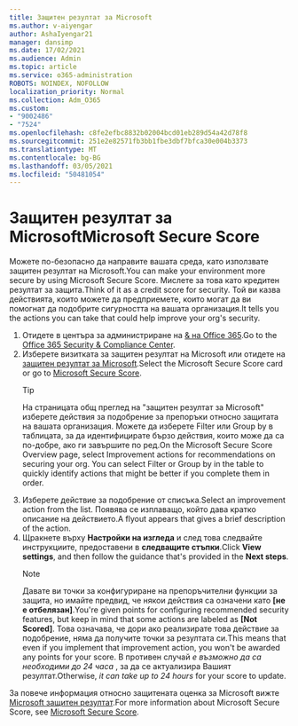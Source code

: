 ```yaml
---
title: Защитен резултат за Microsoft
ms.author: v-aiyengar
author: AshaIyengar21
manager: dansimp
ms.date: 17/02/2021
ms.audience: Admin
ms.topic: article
ms.service: o365-administration
ROBOTS: NOINDEX, NOFOLLOW
localization_priority: Normal
ms.collection: Adm_O365
ms.custom:
- "9002486"
- "7524"
ms.openlocfilehash: c8fe2efbc8832b02004bcd01eb289d54a42d78f8
ms.sourcegitcommit: 251e2e82571fb3bb1fbe3dbf7bfca30e004b3373
ms.translationtype: MT
ms.contentlocale: bg-BG
ms.lasthandoff: 03/05/2021
ms.locfileid: "50481054"
---
```

# <a name="microsoft-secure-score"></a><span data-ttu-id="874b1-102">Защитен резултат за Microsoft</span><span class="sxs-lookup"><span data-stu-id="874b1-102">Microsoft Secure Score</span></span>

<span data-ttu-id="874b1-103">Можете по-безопасно да направите вашата среда, като използвате защитен резултат на Microsoft.</span><span class="sxs-lookup"><span data-stu-id="874b1-103">You can make your environment more secure by using Microsoft Secure Score.</span></span> <span data-ttu-id="874b1-104">Мислете за това като кредитен резултат за защита.</span><span class="sxs-lookup"><span data-stu-id="874b1-104">Think of it as a credit score for security.</span></span> <span data-ttu-id="874b1-105">Той ви казва действията, които можете да предприемете, които могат да ви помогнат да подобрите сигурността на вашата организация.</span><span class="sxs-lookup"><span data-stu-id="874b1-105">It tells you the actions you can take that could help improve your org's security.</span></span>

1. <span data-ttu-id="874b1-106">Отидете в центъра за администриране на [& на Office 365](https://go.microsoft.com/fwlink/p/?linkid=2077143).</span><span class="sxs-lookup"><span data-stu-id="874b1-106">Go to the [Office 365 Security & Compliance Center](https://go.microsoft.com/fwlink/p/?linkid=2077143).</span></span>
1. <span data-ttu-id="874b1-107">Изберете визитката за защитен резултат на Microsoft или отидете на [защитен резултат за Microsoft](https://go.microsoft.com/fwlink/?linkid=2099589).</span><span class="sxs-lookup"><span data-stu-id="874b1-107">Select the Microsoft Secure Score card or go to [Microsoft Secure Score](https://go.microsoft.com/fwlink/?linkid=2099589).</span></span>
    > [!TIP]
    >  <span data-ttu-id="874b1-108">На страницата общ преглед на "защитен резултат за Microsoft" изберете действия за подобрение за препоръки относно защитата на вашата организация. Можете да изберете Filter или Group by в таблицата, за да идентифицирате бързо действия, които може да са по-добре, ако ги завършите по ред.</span><span class="sxs-lookup"><span data-stu-id="874b1-108">On the Microsoft Secure Score Overview page, select Improvement actions for recommendations on securing your org. You can select Filter or Group by in the table to quickly identify actions that might be better if you complete them in order.</span></span>
1. <span data-ttu-id="874b1-109">Изберете действие за подобрение от списъка.</span><span class="sxs-lookup"><span data-stu-id="874b1-109">Select an improvement action from the list.</span></span> <span data-ttu-id="874b1-110">Появява се изплаващо, който дава кратко описание на действието.</span><span class="sxs-lookup"><span data-stu-id="874b1-110">A flyout appears that gives a brief description of the action.</span></span>
1. <span data-ttu-id="874b1-111">Щракнете върху **Настройки на изгледа** и след това следвайте инструкциите, предоставени в **следващите стъпки**.</span><span class="sxs-lookup"><span data-stu-id="874b1-111">Click **View settings**, and then follow the guidance that's provided in the **Next steps**.</span></span>
    > [!NOTE]
    > <span data-ttu-id="874b1-112">Давате ви точки за конфигуриране на препоръчителни функции за защита, но имайте предвид, че някои действия са означени като **[не е отбелязан]**.</span><span class="sxs-lookup"><span data-stu-id="874b1-112">You're given points for configuring recommended security features, but keep in mind that some actions are labeled as **[Not Scored]**.</span></span> <span data-ttu-id="874b1-113">Това означава, че дори ако реализирате това действие за подобрение, няма да получите точки за резултата си.</span><span class="sxs-lookup"><span data-stu-id="874b1-113">This means that even if you implement that improvement action, you won't be awarded any points for your score.</span></span> <span data-ttu-id="874b1-114">В противен случай *е възможно да са необходими до 24 часа* , за да се актуализира Вашият резултат.</span><span class="sxs-lookup"><span data-stu-id="874b1-114">Otherwise, *it can take up to 24 hours* for your score to update.</span></span>

<span data-ttu-id="874b1-115">За повече информация относно защитената оценка за Microsoft вижте [Microsoft защитен резултат](https://go.microsoft.com/fwlink/?linkid=2103077).</span><span class="sxs-lookup"><span data-stu-id="874b1-115">For more information about Microsoft Secure Score, see [Microsoft Secure Score](https://go.microsoft.com/fwlink/?linkid=2103077).</span></span>